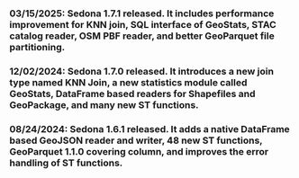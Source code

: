 ### 03/15/2025: Sedona 1.7.1 released. It includes performance improvement for KNN join, SQL interface of GeoStats, STAC catalog reader, OSM PBF reader, and better GeoParquet file partitioning.

### 12/02/2024: Sedona 1.7.0 released. It introduces a new join type named KNN Join, a new statistics module called GeoStats, DataFrame based readers for Shapefiles and GeoPackage, and many new ST functions.

### 08/24/2024: Sedona 1.6.1 released. It adds a native DataFrame based GeoJSON reader and writer, 48 new ST functions, GeoParquet 1.1.0 covering column, and improves the error handling of ST functions.
